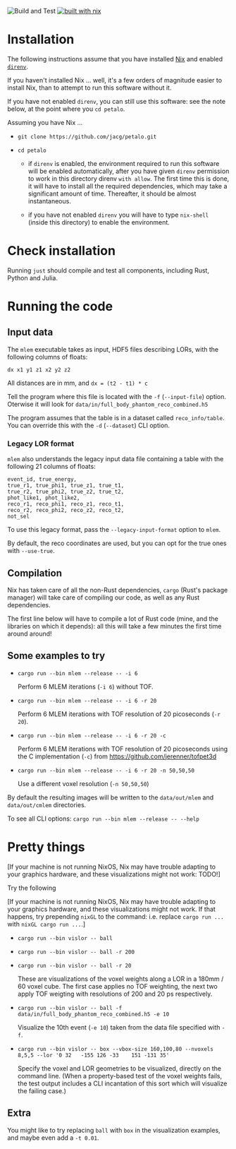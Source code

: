 ![Build and Test](https://github.com/jacg/petalo/workflows/Build%20and%20Test/badge.svg)
[![built with nix](https://builtwithnix.org/badge.svg)](https://builtwithnix.org)


# Installation


The following instructions assume that you have installed
[Nix](https://nixos.org/) and enabled [`direnv`](https://direnv.net/).

If you haven't installed Nix ... well, it's a few orders of magnitude easier to
install Nix, than to attempt to run this software without it.

If you have not enabled `direnv`, you can still use this software: see the note
below, at the point where you `cd petalo`.

Assuming you have Nix ...

+ `git clone https://github.com/jacg/petalo.git`

+ `cd petalo`

   - if `direnv` is enabled, the environment required to run this software will
     be enabled automatically, after you have given `direnv` permission to work
     in this directory direnv `with allow`. The first time this is done, it will
     have to install all the required dependencies, which may take a significant
     amount of time. Thereafter, it should be almost instantaneous.

   - if you have not enabled `direnv` you will have to type `nix-shell` (inside
     this directory) to enable the environment.

# Check installation

Running `just` should compile and test all components, including Rust, Python and Julia.

# Running the code

## Input data

The `mlem` executable takes as input, HDF5 files describing LORs, with the
following columns of floats:

```
dx x1 y1 z1 x2 y2 z2
```

All distances are in mm, and `dx = (t2 - t1) * c`


Tell the program where this file is located with the `-f` (`--input-file`)
option. Oterwise it will look for `data/in/full_body_phantom_reco_combined.h5`

The program assumes that the table is in a dataset called `reco_info/table`. You
can override this with the `-d` (`--dataset`) CLI option.

### Legacy LOR format

`mlem` also understands the legacy input data file containing a table with the
following 21 columns of floats:

```
event_id, true_energy,
true_r1, true_phi1, true_z1, true_t1,
true_r2, true_phi2, true_z2, true_t2,
phot_like1, phot_like2,
reco_r1, reco_phi1, reco_z1, reco_t1,
reco_r2, reco_phi2, reco_z2, reco_t2,
not_sel
```

To use this legacy format, pass the `--legacy-input-format` option to `mlem`.

By default, the reco coordinates are used, but you can opt for the true ones
with `--use-true`.

## Compilation

Nix has taken care of all the non-Rust dependencies, `cargo` (Rust's package
manager) will take care of compiling our code, as well as any Rust dependencies.

The first line below will have to compile a lot of Rust code (mine, and the
libraries on which it depends): all this will take a few minutes the first time
around around!

## Some examples to try

+ `cargo run --bin mlem --release -- -i 6`

  Perform 6 MLEM iterations (`-i 6`) without TOF.

+ `cargo run --bin mlem --release -- -i 6 -r 20`

  Perform 6 MLEM iterations with TOF resolution of 20 picoseconds (`-r 20`).

+ `cargo run --bin mlem --release -- -i 6 -r 20 -c`

  Perform 6 MLEM iterations with TOF resolution of 20 picoseconds using the C
  implementation (`-c`) from https://github.com/jerenner/tofpet3d

+ `cargo run --bin mlem --release -- -i 6 -r 20 -n 50,50,50`

  Use a different voxel resolution (`-n 50,50,50`)

By default the resulting images will be written to the `data/out/mlem` and
`data/out/cmlem` directories.

To see all CLI options: `cargo run --bin mlem --release -- --help`

# Pretty things

[If your machine is not running NixOS, Nix may have trouble adapting to your
graphics hardware, and these visualizations might not work: TODO!]

Try the following

[If your machine is not running NixOS, Nix may have trouble adapting to your
graphics hardware, and these visualizations might not work. If that happens, try
prepending `nixGL` to the command: i.e. replace `cargo run ...` with `nixGL
cargo run ...`.]

+ `cargo run --bin vislor -- ball`
+ `cargo run --bin vislor -- ball -r 200`
+ `cargo run --bin vislor -- ball -r 20`

  These are visualizations of the voxel weights along a LOR in a 180mm / 60
  voxel cube. The first case applies no TOF weighting, the next two apply TOF
  weigting with resolutions of 200 and 20 ps respectively.

+ `cargo run --bin vislor -- ball -f data/in/full_body_phantom_reco_combined.h5 -e 10`

  Visualize the 10th event (`-e 10`) taken from the data file specified with `-f`.

+ `cargo run --bin vislor -- box --vbox-size 160,100,80 --nvoxels 8,5,5 --lor '0 32   -155 126 -33    151 -131 35'`

  Specify the voxel and LOR geometries to be visualized, directly on the command
  line. (When a property-based test of the voxel weights fails, the test output
  includes a CLI incantation of this sort which will visualize the failing
  case.)

## Extra

You might like to try replacing `ball` with `box` in the visualization examples,
and maybe even add a `-t 0.01`.
